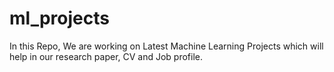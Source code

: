 # ml_projects
In this Repo, We are working on Latest Machine Learning Projects which will help in our research paper, CV and Job profile.
